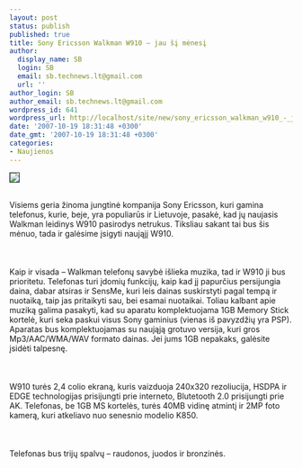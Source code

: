 ```yaml
---
layout: post
status: publish
published: true
title: Sony Ericsson Walkman W910 – jau šį mėnesį
author:
  display_name: SB
  login: SB
  email: sb.technews.lt@gmail.com
  url: ''
author_login: SB
author_email: sb.technews.lt@gmail.com
wordpress_id: 641
wordpress_url: http://localhost/site/new/sony_ericsson_walkman_w910_-_jau_si_menesi/
date: '2007-10-19 18:31:48 +0300'
date_gmt: '2007-10-19 18:31:48 +0300'
categories:
- Naujienos
---
```

<div class="imgright"><img src="http://tbn0.google.com/images?q=tbn:rrN0H1mThGEEXM:http://www.elektronika.lt/_sys/storage/2007/06/16/Sony-Ericsson-W910-Walkman.jpg" border="1"></div>
<p><br>Visiems geria žinoma jungtinė kompanija Sony Ericsson, kuri gamina telefonus, kurie, beje, yra populiarūs ir Lietuvoje, pasakė, kad jų naujasis Walkman leidinys W910 pasirodys netrukus. Tiksliau sakant tai bus šis mėnuo, tada ir galėsime įsigyti naująjį W910.<br />
<br><br />
<br>Kaip ir visada – Walkman telefonų savybė išlieka muzika, tad ir W910 ji bus prioritetu. Telefonas turi įdomių funkcijų, kaip kad jį papurčius persijungia daina, dabar atsiras ir SensMe, kuri leis dainas suskirstyti pagal tempą ir nuotaiką, taip jas pritaikyti sau, bei esamai nuotaikai. Toliau kalbant apie muziką galima pasakyti, kad su aparatu komplektuojama 1GB Memory Stick kortelė, kuri seka paskui visus Sony gaminius (vienas iš pavyzdžių yra PSP). Aparatas bus komplektuojamas su naująją grotuvo versija, kuri gros Mp3/AAC/WMA/WAV formato dainas. Jei jums 1GB nepakaks, galėsite įsidėti talpesnę.<br />
<br><br />
<br>W910 turės 2,4 colio ekraną, kuris vaizduoja 240x320 rezoliucija, HSDPA ir EDGE technologijas prisijungti prie interneto, Blutetooth 2.0 prisijungti prie AK. Telefonas, be 1GB MS kortelės, turės 40MB vidinę atmintį ir 2MP foto kamerą, kuri atkeliavo nuo senesnio modelio K850.<br />
<br><br />
<br>Telefonas bus trijų spalvų – raudonos, juodos ir bronzinės.<br />
<br></p>
